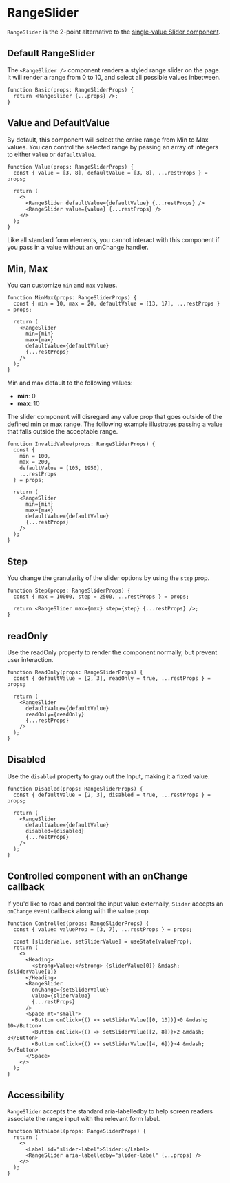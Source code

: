 # RangeSlider

`RangeSlider` is the 2-point alternative to the [single-value Slider component](?path=/docs/docs-slider--docs).

## Default RangeSlider

The `<RangeSlider />` component renders a styled range slider on the page. It will render a range from 0 to 10, and select all possible values inbetween.

```tsx
function Basic(props: RangeSliderProps) {
  return <RangeSlider {...props} />;
}
```

## Value and DefaultValue

By default, this component will select the entire range from Min to Max values. You can control the selected range by passing an array of integers to either `value` or `defaultValue`.

```tsx
function Value(props: RangeSliderProps) {
  const { value = [3, 8], defaultValue = [3, 8], ...restProps } = props;

  return (
    <>
      <RangeSlider defaultValue={defaultValue} {...restProps} />
      <RangeSlider value={value} {...restProps} />
    </>
  );
}
```

Like all standard form elements, you cannot interact with this component if you pass in a value without an onChange handler.

## Min, Max

You can customize `min` and `max` values.

```tsx
function MinMax(props: RangeSliderProps) {
  const { min = 10, max = 20, defaultValue = [13, 17], ...restProps } = props;

  return (
    <RangeSlider
      min={min}
      max={max}
      defaultValue={defaultValue}
      {...restProps}
    />
  );
}
```

Min and max default to the following values:

- **min**: 0
- **max**: 10

The slider component will disregard any value prop that goes outside of the defined min or max range. The following example illustrates passing a value that falls outside the acceptable range.

```tsx
function InvalidValue(props: RangeSliderProps) {
  const {
    min = 100,
    max = 200,
    defaultValue = [105, 1950],
    ...restProps
  } = props;

  return (
    <RangeSlider
      min={min}
      max={max}
      defaultValue={defaultValue}
      {...restProps}
    />
  );
}
```

## Step

You change the granularity of the slider options by using the `step` prop.

```tsx
function Step(props: RangeSliderProps) {
  const { max = 10000, step = 2500, ...restProps } = props;

  return <RangeSlider max={max} step={step} {...restProps} />;
}
```

## readOnly

Use the readOnly property to render the component normally, but prevent user interaction.

```tsx
function ReadOnly(props: RangeSliderProps) {
  const { defaultValue = [2, 3], readOnly = true, ...restProps } = props;

  return (
    <RangeSlider
      defaultValue={defaultValue}
      readOnly={readOnly}
      {...restProps}
    />
  );
}
```

## Disabled

Use the `disabled` property to gray out the Input, making it a fixed value.

```tsx
function Disabled(props: RangeSliderProps) {
  const { defaultValue = [2, 3], disabled = true, ...restProps } = props;

  return (
    <RangeSlider
      defaultValue={defaultValue}
      disabled={disabled}
      {...restProps}
    />
  );
}
```

## Controlled component with an onChange callback

If you'd like to read and control the input value externally, `Slider` accepts an `onChange` event callback along with the `value` prop.

```tsx
function Controlled(props: RangeSliderProps) {
  const { value: valueProp = [3, 7], ...restProps } = props;

  const [sliderValue, setSliderValue] = useState(valueProp);
  return (
    <>
      <Heading>
        <strong>Value:</strong> {sliderValue[0]} &mdash; {sliderValue[1]}
      </Heading>
      <RangeSlider
        onChange={setSliderValue}
        value={sliderValue}
        {...restProps}
      />
      <Space mt="small">
        <Button onClick={() => setSliderValue([0, 10])}>0 &mdash; 10</Button>
        <Button onClick={() => setSliderValue([2, 8])}>2 &mdash; 8</Button>
        <Button onClick={() => setSliderValue([4, 6])}>4 &mdash; 6</Button>
      </Space>
    </>
  );
}
```

## Accessibility

`RangeSlider` accepts the standard aria-labelledby to help screen readers associate the range input with the relevant form label.

```tsx
function WithLabel(props: RangeSliderProps) {
  return (
    <>
      <Label id="slider-label">Slider:</Label>
      <RangeSlider aria-labelledby="slider-label" {...props} />
    </>
  );
}
```
